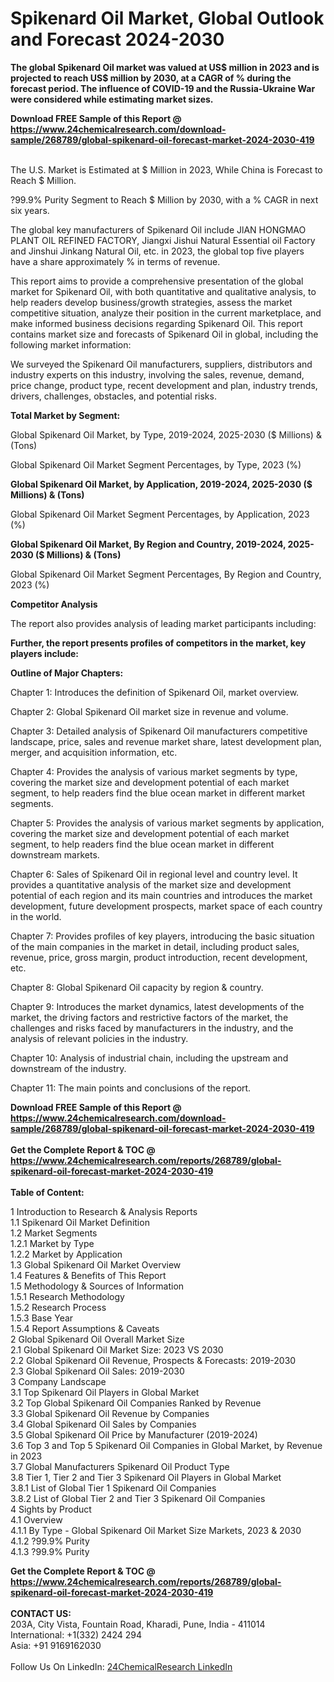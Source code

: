 <h1>Spikenard Oil Market, Global Outlook and Forecast 2024-2030</h1><p><strong>The global Spikenard Oil market was valued at US$ million in 2023 and is projected to reach US$ million by 2030, at a CAGR of % during the forecast period. The influence of COVID-19 and the Russia-Ukraine War were considered while estimating market sizes.</strong></p><p>
</p><p></p><div><b>Download FREE Sample of this Report @ 
            <a href="https://www.24chemicalresearch.com/download-sample/268789/global-spikenard-oil-forecast-market-2024-2030-419">
            https://www.24chemicalresearch.com/download-sample/268789/global-spikenard-oil-forecast-market-2024-2030-419</a></b></div><br><p>
</p><p></p><p>
The U.S. Market is Estimated at $ Million in 2023, While China is Forecast to Reach $ Million.</p><p>
?99.9% Purity Segment to Reach $ Million by 2030, with a % CAGR in next six years.</p><p>
The global key manufacturers of Spikenard Oil include JlAN HONGMAO PLANT OIL REFINED FACTORY, Jiangxi Jishui Natural Essential oil Factory and Jinshui Jinkang Natural Oil, etc. in 2023, the global top five players have a share approximately % in terms of revenue.</p><p>
This report aims to provide a comprehensive presentation of the global market for Spikenard Oil, with both quantitative and qualitative analysis, to help readers develop business/growth strategies, assess the market competitive situation, analyze their position in the current marketplace, and make informed business decisions regarding Spikenard Oil. This report contains market size and forecasts of Spikenard Oil in global, including the following market information:</p><p>
</p><p>
</p><p>We surveyed the Spikenard Oil manufacturers, suppliers, distributors and industry experts on this industry, involving the sales, revenue, demand, price change, product type, recent development and plan, industry trends, drivers, challenges, obstacles, and potential risks.</p><p>
<strong>Total Market by Segment:</strong></p><p>
Global Spikenard Oil Market, by Type, 2019-2024, 2025-2030 ($ Millions) &amp; (Tons)</p><p>
Global Spikenard Oil Market Segment Percentages, by Type, 2023 (%)</p><p>
</p><p>
</p><p><strong>Global Spikenard Oil Market, by Application, 2019-2024, 2025-2030 ($ Millions) &amp; (Tons)</strong></p><p>
Global Spikenard Oil Market Segment Percentages, by Application, 2023 (%)</p><p>
</p><p>
</p><p><strong>Global Spikenard Oil Market, By Region and Country, 2019-2024, 2025-2030 ($ Millions) &amp; (Tons)</strong></p><p>
Global Spikenard Oil Market Segment Percentages, By Region and Country, 2023 (%)</p><p>
</p><p>
</p><p><strong>Competitor Analysis</strong></p><p>
The report also provides analysis of leading market participants including:</p><p>
</p><p>
</p><p><strong>Further, the report presents profiles of competitors in the market, key players include:</strong></p><p>
</p><p>
</p><p><strong>Outline of Major Chapters:</strong></p><p>
Chapter 1: Introduces the definition of Spikenard Oil, market overview.</p><p>
Chapter 2: Global Spikenard Oil market size in revenue and volume.</p><p>
Chapter 3: Detailed analysis of Spikenard Oil manufacturers competitive landscape, price, sales and revenue market share, latest development plan, merger, and acquisition information, etc.</p><p>
Chapter 4: Provides the analysis of various market segments by type, covering the market size and development potential of each market segment, to help readers find the blue ocean market in different market segments.</p><p>
Chapter 5: Provides the analysis of various market segments by application, covering the market size and development potential of each market segment, to help readers find the blue ocean market in different downstream markets.</p><p>
Chapter 6: Sales of Spikenard Oil in regional level and country level. It provides a quantitative analysis of the market size and development potential of each region and its main countries and introduces the market development, future development prospects, market space of each country in the world.</p><p>
Chapter 7: Provides profiles of key players, introducing the basic situation of the main companies in the market in detail, including product sales, revenue, price, gross margin, product introduction, recent development, etc.</p><p>
Chapter 8: Global Spikenard Oil capacity by region &amp; country.</p><p>
Chapter 9: Introduces the market dynamics, latest developments of the market, the driving factors and restrictive factors of the market, the challenges and risks faced by manufacturers in the industry, and the analysis of relevant policies in the industry.</p><p>
Chapter 10: Analysis of industrial chain, including the upstream and downstream of the industry.</p><p>
Chapter 11: The main points and conclusions of the report.</p><div><b>Download FREE Sample of this Report @ 
            <a href="https://www.24chemicalresearch.com/download-sample/268789/global-spikenard-oil-forecast-market-2024-2030-419">
            https://www.24chemicalresearch.com/download-sample/268789/global-spikenard-oil-forecast-market-2024-2030-419</a></b></div><br><div><b>Get the Complete Report & TOC @ 
            <a href="https://www.24chemicalresearch.com/reports/268789/global-spikenard-oil-forecast-market-2024-2030-419">
            https://www.24chemicalresearch.com/reports/268789/global-spikenard-oil-forecast-market-2024-2030-419</a></b></div><br>
            <b>Table of Content:</b><p>1 Introduction to Research & Analysis Reports<br />
    1.1 Spikenard Oil Market Definition<br />
    1.2 Market Segments<br />
        1.2.1 Market by Type<br />
        1.2.2 Market by Application<br />
    1.3 Global Spikenard Oil Market Overview<br />
    1.4 Features & Benefits of This Report<br />
    1.5 Methodology & Sources of Information<br />
        1.5.1 Research Methodology<br />
        1.5.2 Research Process<br />
        1.5.3 Base Year<br />
        1.5.4 Report Assumptions & Caveats<br />
2 Global Spikenard Oil Overall Market Size<br />
    2.1 Global Spikenard Oil Market Size: 2023 VS 2030<br />
    2.2 Global Spikenard Oil Revenue, Prospects & Forecasts: 2019-2030<br />
    2.3 Global Spikenard Oil Sales: 2019-2030<br />
3 Company Landscape<br />
    3.1 Top Spikenard Oil Players in Global Market<br />
    3.2 Top Global Spikenard Oil Companies Ranked by Revenue<br />
    3.3 Global Spikenard Oil Revenue by Companies<br />
    3.4 Global Spikenard Oil Sales by Companies<br />
    3.5 Global Spikenard Oil Price by Manufacturer (2019-2024)<br />
    3.6 Top 3 and Top 5 Spikenard Oil Companies in Global Market, by Revenue in 2023<br />
    3.7 Global Manufacturers Spikenard Oil Product Type<br />
    3.8 Tier 1, Tier 2 and Tier 3 Spikenard Oil Players in Global Market<br />
        3.8.1 List of Global Tier 1 Spikenard Oil Companies<br />
        3.8.2 List of Global Tier 2 and Tier 3 Spikenard Oil Companies<br />
4 Sights by Product<br />
    4.1 Overview<br />
        4.1.1 By Type - Global Spikenard Oil Market Size Markets, 2023 & 2030<br />
        4.1.2 ?99.9% Purity<br />
        4.1.3 ?99.9% Purity<br />
   </p><div><b>Get the Complete Report & TOC @ 
            <a href="https://www.24chemicalresearch.com/reports/268789/global-spikenard-oil-forecast-market-2024-2030-419">
            https://www.24chemicalresearch.com/reports/268789/global-spikenard-oil-forecast-market-2024-2030-419</a></b></div><br><b>CONTACT US:</b><br>
            203A, City Vista, Fountain Road, Kharadi, Pune, India - 411014<br>
            International: +1(332) 2424 294<br>
            Asia: +91 9169162030 <br><br>
            Follow Us On LinkedIn: <a href="https://www.linkedin.com/company/24chemicalresearch/">24ChemicalResearch LinkedIn</a>
